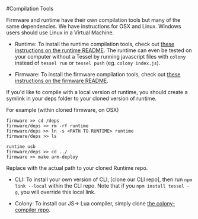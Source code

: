 #Compilation Tools

Firmware and runtime have their own compilation tools but many of the same dependencies. We have instructions for OSX and Linux. Windows users should use Linux in a Virtual Machine. 

- Runtime: To install the runtime compilation tools, check out [these instructions on the runtime README](https://github.com/tessel/runtime#tessel-runtime). The runtime can even be tested on your computer without a Tessel by running javascript files with `colony` instead of `tessel run` or `tessel push` (eg. `colony index.js`). 

- Firmware: To install the firmware compilation tools, check out [these instructions on the firmware README](https://github.com/tessel/firmware#compiling). 

If you'd like to compile with a local version of runtime, you should create a symlink in your deps folder to your cloned version of runtime.

For example (within cloned firmware, on OSX)
```
firmware >> cd /deps
firmware/deps >> rm -rf runtime
firmware/deps >> ln -s <PATH TO RUNTIME> runtime
firmware/deps >> ls

runtime usb
firmware/deps >> cd ../
firmware >> make arm-deploy
```

Replace <PATH TO RUNTIME> with the actual path to your cloned Runtime repo. 


- CLI: To install your own version of CLI, [clone our CLI repo], then run `npm link --local` within the CLI repo. Note that if you `npm install tessel -g`, you will override this local link.


- Colony: To install our JS-> Lua compiler, simply clone [the colony-compiler repo](https://github.com/tessel/colony-compiler).
